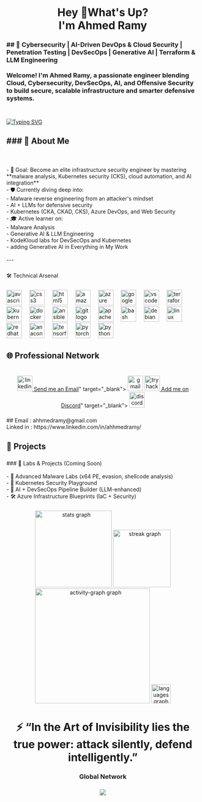 <h1 align="center">Hey 👋What's Up?<br>I'm Ahmed Ramy</h1>

###

<h3 align="left">## 🧠 Cybersecurity | AI-Driven DevOps & Cloud Security | Penetration Testing | DevSecOps | Generative AI | Terraform & LLM Engineering<br><br>Welcome! I'm Ahmed Ramy, a passionate engineer blending Cloud, Cybersecurity, DevSecOps, AI, and Offensive Security to build secure, scalable infrastructure and smarter defensive systems.<br><br></h3>

###

[![Typing SVG](https://readme-typing-svg.demolab.com?font=Fira+Code&size=40&duration=10000&pause=1&color=C30707&center=true&vCenter=true&width=1000&height=90&lines=Cloud+%26+DevOps+Engineer;DevSecOps+%7C+Generative+AI;Malware+Analysis+%26+Web+Security)](https://git.io/typing-svg)

###

<h2 align="left">
### 🧭 About Me</h2>

###

<br clear="both">

<p align="left">- 🎯 Goal: Become an elite infrastructure security engineer by mastering **malware analysis, Kubernetes security (CKS), cloud automation, and AI integration**<br>- 🛡 Currently diving deep into:<br>  - Malware reverse engineering from an attacker's mindset<br>  - AI + LLMs for defensive security<br>  - Kubernetes (CKA, CKAD, CKS), Azure DevOps, and Web Security<br>- 🎓 Active learner on:<br>  - Malware Analysis<br>  - Generative AI & LLM Engineering<br>  - KodeKloud labs for DevSecOps and Kubernetes <br>- adding Generative AI in Everything in My Work<br><br>---</p>

###

<p align="left">🛠️ Technical Arsenal</p>

###

<div align="left">
  <img src="https://cdn.jsdelivr.net/gh/devicons/devicon/icons/javascript/javascript-original.svg" height="40" alt="javascript logo"  />
  <img width="12" />
  <img src="https://cdn.jsdelivr.net/gh/devicons/devicon/icons/css3/css3-original.svg" height="40" alt="css3 logo"  />
  <img width="12" />
  <img src="https://cdn.jsdelivr.net/gh/devicons/devicon/icons/html5/html5-original.svg" height="40" alt="html5 logo"  />
  <img width="12" />
  <img src="https://cdn.jsdelivr.net/gh/devicons/devicon/icons/amazonwebservices/amazonwebservices-original-wordmark.svg" height="40" alt="amazonwebservices logo"  />
  <img width="12" />
  <img src="https://cdn.jsdelivr.net/gh/devicons/devicon/icons/azure/azure-original.svg" height="40" alt="azure logo"  />
  <img width="12" />
  <img src="https://cdn.jsdelivr.net/gh/devicons/devicon/icons/googlecloud/googlecloud-original.svg" height="40" alt="googlecloud logo"  />
  <img width="12" />
  <img src="https://cdn.jsdelivr.net/gh/devicons/devicon/icons/vscode/vscode-original.svg" height="40" alt="vscode logo"  />
  <img width="12" />
  <img src="https://cdn.jsdelivr.net/gh/devicons/devicon/icons/terraform/terraform-original.svg" height="40" alt="terraform logo"  />
  <img width="12" />
  <img src="https://cdn.jsdelivr.net/gh/devicons/devicon/icons/kubernetes/kubernetes-plain.svg" height="40" alt="kubernetes logo"  />
  <img width="12" />
  <img src="https://cdn.jsdelivr.net/gh/devicons/devicon/icons/docker/docker-original.svg" height="40" alt="docker logo"  />
  <img width="12" />
  <img src="https://cdn.jsdelivr.net/gh/devicons/devicon/icons/ansible/ansible-original.svg" height="40" alt="ansible logo"  />
  <img width="12" />
  <img src="https://cdn.jsdelivr.net/gh/devicons/devicon/icons/git/git-original.svg" height="40" alt="git logo"  />
  <img width="12" />
  <img src="https://cdn.jsdelivr.net/gh/devicons/devicon/icons/apache/apache-original.svg" height="40" alt="apache logo"  />
  <img width="12" />
  <img src="https://cdn.jsdelivr.net/gh/devicons/devicon/icons/bash/bash-original.svg" height="40" alt="bash logo"  />
  <img width="12" />
  <img src="https://cdn.jsdelivr.net/gh/devicons/devicon/icons/debian/debian-original.svg" height="40" alt="debian logo"  />
  <img width="12" />
  <img src="https://cdn.jsdelivr.net/gh/devicons/devicon/icons/linux/linux-original.svg" height="40" alt="linux logo"  />
  <img width="12" />
  <img src="https://cdn.jsdelivr.net/gh/devicons/devicon/icons/redhat/redhat-original.svg" height="40" alt="redhat logo"  />
  <img width="12" />
  <img src="https://cdn.jsdelivr.net/gh/devicons/devicon/icons/anaconda/anaconda-original-wordmark.svg" height="40" alt="anaconda logo"  />
  <img width="12" />
  <img src="https://cdn.jsdelivr.net/gh/devicons/devicon/icons/tensorflow/tensorflow-original.svg" height="40" alt="tensorflow logo"  />
  <img width="12" />
  <img src="https://cdn.jsdelivr.net/gh/devicons/devicon/icons/pytorch/pytorch-plain-wordmark.svg" height="40" alt="pytorch logo"  />
  <img width="12" />
  <img src="https://cdn.jsdelivr.net/gh/devicons/devicon/icons/python/python-original.svg" height="40" alt="python logo"  />
</div>

###

<h2 align="left">🌐 Professional Network</h2>

###

<br clear="both">

<div align="center">
  <a href="https://www.linkedin.com/in/ahhmedramy/" target="_blank">
    <img src="https://img.shields.io/static/v1?message=LinkedIn&logo=linkedin&label=&color=0077B5&logoColor=white&labelColor=&style=for-the-badge" height="40" alt="linkedin logo"  />
  </a>
  <a href="<a href="mailto:ahhmedramy@gmail.com">Send me an Email</a>" target="_blank">
    <img src="https://img.shields.io/static/v1?message=Gmail&logo=gmail&label=&color=D14836&logoColor=white&labelColor=&style=for-the-badge" height="40" alt="gmail logo"  />
  </a>
  <a href="https://tryhackme.com/p/ahhmedramy" target="_blank">
    <img src="https://img.shields.io/static/v1?message=TryHackMe&logo=tryhackme&label=&color=88cc14&logoColor=Red&labelColor=&style=for-the-badge" height="40" alt="tryhackme logo"  />
  </a>
  <a href="<a href="https://discord.com/users/ahhmedramy">Add me on Discord</a>" target="_blank">
    <img src="https://img.shields.io/static/v1?message=Discord&logo=discord&label=&color=7289DA&logoColor=white&labelColor=&style=for-the-badge" height="40" alt="discord logo"  />
  </a>
</div>

###

<p align="left">## Email : ahhmedramy@gmail.com<br>Linked in : https://www.linkedin.com/in/ahhmedramy/</p>

###



###

<h2 align="left">🚀 Projects</h2>

###

<p align="left">
### 🔬 Labs & Projects (Coming Soon)<br><br>- 🧪 Advanced Malware Labs (x64 PE, evasion, shellcode analysis)<br>- 🔐 Kubernetes Security Playground<br>- 🤖 AI + DevSecOps Pipeline Builder (LLM-enhanced)<br>- 🛠️ Azure Infrastructure Blueprints (IaC + Security)</p>

###



###

<div align="center">
  <img src="https://github-readme-stats.vercel.app/api?username=ahhmedramy&hide_title=true&hide_rank=true&show_icons=true&include_all_commits=true&count_private=true&disable_animations=true&theme=highcontrast&locale=en&hide_border=true&order=1" height="200" alt="stats graph"  />
  <img src="https://streak-stats.demolab.com?user=ahhmedramy&locale=en&mode=daily&theme=highcontrast&hide_border=true&border_radius=20&order=3" height="150" alt="streak graph"  />
  <img src="https://github-readme-activity-graph.vercel.app/graph?username=ahhmedramy&radius=16&theme=high-contrast&area=false&order=5&hide_border=true&hide_title=true" height="300" alt="activity-graph graph"  />
  <img src="https://github-readme-stats.vercel.app/api/top-langs?username=ahhmedramy&locale=en&hide_title=true&layout=compact&card_width=320&langs_count=5&theme=highcontrast&hide_border=true&order=2" height="50" alt="languages graph"  />
</div>

###

<h1 align="center">⚡ “In the Art of Invisibility lies the true power: attack silently, defend intelligently.”</h1>

###

<h3 align="center">Global Network</h3>

###

<div align="center">
  <img src="https://profile-counter.glitch.me/ahhmedramy/count.svg?"  />
</div>

###

